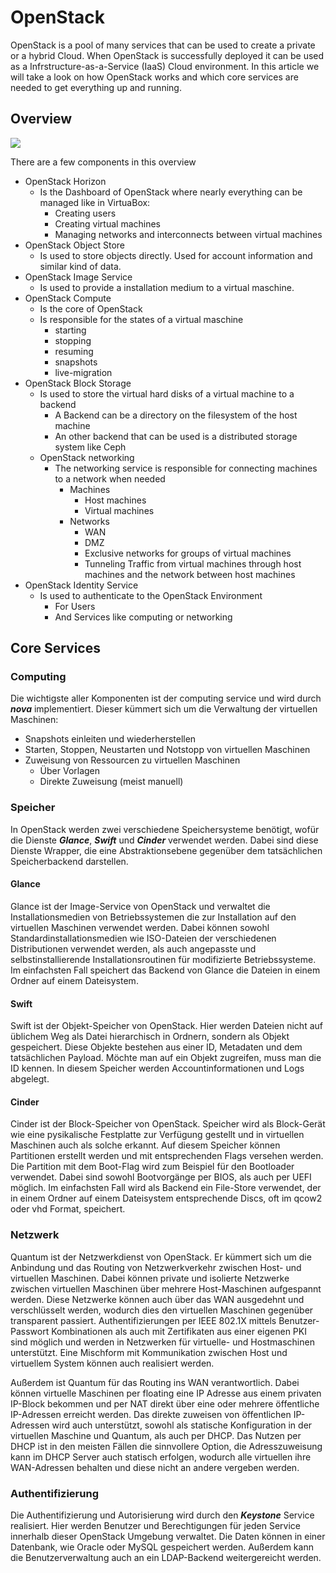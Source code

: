 # OpenStack
OpenStack is a pool of many services that can be used to create a private or a hybrid Cloud.
When OpenStack is successfully deployed it can be used as a Infrstructure-as-a-Service (IaaS)
Cloud environment. In this article we will take a look on how OpenStack works and which core services are needed to get everything up and running.

## Overview
![](https://media.githubusercontent.com/media/cc-minden-2019/ausarbeitung/master/docs/cloud-computing/img-openstack/openstack-overview.png)

There are a few components in this overview
- OpenStack Horizon
    - Is the Dashboard of OpenStack where nearly everything can be managed like in VirtuaBox:
        - Creating users
        - Creating virtual machines
        - Managing networks and interconnects between virtual machines
- OpenStack Object Store
  - Is used to store objects directly. Used for account information and similar kind of data.
- OpenStack Image Service
  - Is used to provide a installation medium to a virtual maschine.
- OpenStack Compute
  - Is the core of OpenStack
  - Is responsible for the states of a virtual maschine
    - starting
    - stopping
    - resuming
    - snapshots
    - live-migration
- OpenStack Block Storage
    - Is used to store the virtual hard disks of a virtual machine to a backend
        - A Backend can be a directory on the filesystem of the host machine
        - An other backend that can be used is a distributed storage system like Ceph
    - OpenStack networking
        - The networking service is responsible for connecting machines to a network when needed
            - Machines
                - Host machines
                - Virtual machines
            - Networks
                - WAN
                - DMZ
                - Exclusive networks for groups of virtual machines
                - Tunneling Traffic from virtual machines through host machines and the network between host machines
- OpenStack Identity Service
    - Is used to authenticate to the OpenStack Environment
        - For Users
        - And Services like computing or networking


## Core Services
### Computing
Die wichtigste aller Komponenten ist der computing service und wird durch ***nova*** implementiert. Dieser kümmert sich
um die Verwaltung der virtuellen Maschinen:
- Snapshots einleiten und wiederherstellen
- Starten, Stoppen, Neustarten und Notstopp von virtuellen Maschinen
- Zuweisung von Ressourcen zu virtuellen Maschinen
    - Über Vorlagen
    - Direkte Zuweisung (meist manuell)
    
### Speicher
In OpenStack werden zwei verschiedene Speichersysteme benötigt, wofür die Dienste ***Glance***, ***Swift*** und ***Cinder*** verwendet werden.
Dabei sind diese Dienste Wrapper, die eine Abstraktionsebene gegenüber dem tatsächlichen Speicherbackend darstellen.

#### Glance ####
Glance ist der Image-Service von OpenStack und verwaltet die Installationsmedien von Betriebssystemen die zur Installation auf
den virtuellen Maschinen verwendet werden. Dabei können sowohl Standardinstallationsmedien wie ISO-Dateien der verschiedenen
Distributionen verwendet werden, als auch angepasste und selbstinstallierende Installationsroutinen für modifizierte Betriebssysteme.
Im einfachsten Fall speichert das Backend von Glance die Dateien in einem Ordner auf einem Dateisystem.

#### Swift ####
Swift ist der Objekt-Speicher von OpenStack. Hier werden Dateien nicht auf üblichem Weg als Datei hierarchisch in Ordnern, sondern als Objekt gespeichert.
Diese Objekte bestehen aus einer ID, Metadaten und dem tatsächlichen Payload.
Möchte man auf ein Objekt zugreifen, muss man die ID kennen. In diesem Speicher werden Accountinformationen und Logs abgelegt.

#### Cinder ####
Cinder ist der Block-Speicher von OpenStack. Speicher wird als Block-Gerät wie eine pysikalische Festplatte zur Verfügung gestellt
und in virtuellen Maschinen auch als solche erkannt. Auf diesem Speicher können Partitionen erstellt werden und mit entsprechenden Flags versehen werden.
Die Partition mit dem Boot-Flag wird zum Beispiel für den Bootloader verwendet. Dabei sind sowohl Bootvorgänge per BIOS, als auch per UEFI möglich.
Im einfachsten Fall wird als Backend ein File-Store verwendet, der in einem Ordner auf einem Dateisystem entsprechende Discs, oft im qcow2 oder vhd Format, speichert.

### Netzwerk ###
Quantum ist der Netzwerkdienst von OpenStack. Er kümmert sich um die Anbindung und das Routing von Netzwerkverkehr zwischen Host- und virtuellen Maschinen.
Dabei können private und isolierte Netzwerke zwischen virtuellen Maschinen über mehrere Host-Maschinen aufgespannt werden.
Diese Netzwerke können auch über das WAN ausgedehnt und verschlüsselt werden, wodurch dies den virtuellen Maschinen gegenüber
transparent passiert. Authentifizierungen per IEEE 802.1X mittels Benutzer-Passwort Kombinationen als auch mit Zertifikaten aus einer eigenen PKI sind möglich und werden
in Netzwerken für virtuelle- und Hostmaschinen unterstützt. Eine Mischform mit Kommunikation zwischen Host und virtuellem System können auch realisiert werden.

Außerdem ist Quantum für das Routing ins WAN verantwortlich. Dabei können virtuelle Maschinen per floating eine IP Adresse aus einem privaten IP-Block bekommen
und per NAT direkt über eine oder mehrere öffentliche IP-Adressen erreicht werden. Das direkte zuweisen von öffentlichen IP-Adressen wird auch unterstützt,
sowohl als statische Konfiguration in der virtuellen Maschine und Quantum, als auch per DHCP. Das Nutzen per DHCP ist in den meisten Fällen die sinnvollere Option, die Adresszuweisung kann im DHCP Server auch statisch erfolgen,
wodurch alle virtuellen ihre WAN-Adressen behalten und diese nicht an andere vergeben werden.

### Authentifizierung ###
Die Authentifizierung und Autorisierung wird durch den ***Keystone*** Service realisiert.
Hier werden Benutzer und Berechtigungen für jeden Service innerhalb dieser OpenStack Umgebung verwaltet. Die Daten können
in einer Datenbank, wie Oracle oder MySQL gespeichert werden. Außerdem kann die Benutzerverwaltung auch an ein LDAP-Backend
weitergereicht werden.
